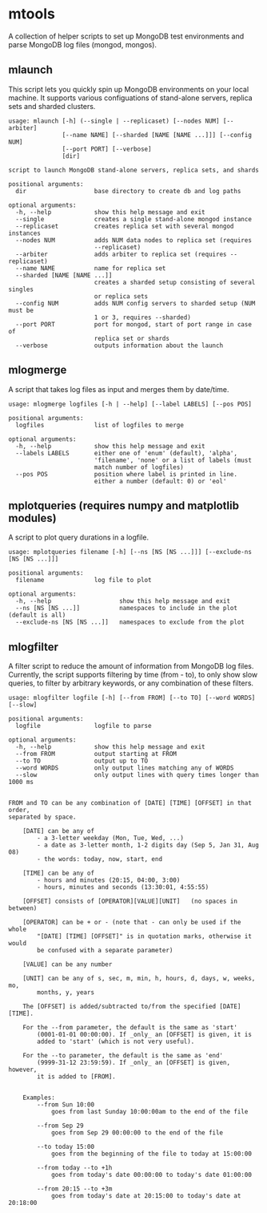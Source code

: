 mtools
======

A collection of helper scripts to set up MongoDB test environments and
parse MongoDB log files (mongod, mongos). 



mlaunch
-------

This script lets you quickly spin up MongoDB environments on your local
machine. It supports various configuations of stand-alone servers, 
replica sets and sharded clusters.

    usage: mlaunch [-h] (--single | --replicaset) [--nodes NUM] [--arbiter]
                   [--name NAME] [--sharded [NAME [NAME ...]]] [--config NUM]
                   [--port PORT] [--verbose]
                   [dir]

    script to launch MongoDB stand-alone servers, replica sets, and shards

    positional arguments:
      dir                   base directory to create db and log paths

    optional arguments:
      -h, --help            show this help message and exit
      --single              creates a single stand-alone mongod instance
      --replicaset          creates replica set with several mongod instances
      --nodes NUM           adds NUM data nodes to replica set (requires
                            --replicaset)
      --arbiter             adds arbiter to replica set (requires --replicaset)
      --name NAME           name for replica set
      --sharded [NAME [NAME ...]]
                            creates a sharded setup consisting of several singles
                            or replica sets
      --config NUM          adds NUM config servers to sharded setup (NUM must be
                            1 or 3, requires --sharded)
      --port PORT           port for mongod, start of port range in case of
                            replica set or shards
      --verbose             outputs information about the launch



mlogmerge
---------

A script that takes log files as input and merges them by date/time. 
	
	usage: mlogmerge logfiles [-h | --help] [--label LABELS] [--pos POS]

	positional arguments: 
	  logfiles              list of logfiles to merge

	optional arguments:
	  -h, --help            show this help message and exit
	  --labels LABELS       either one of 'enum' (default), 'alpha', 
							'filename', 'none' or a list of labels (must
							match number of logfiles)
	  --pos POS             position where label is printed in line. 
							either a number (default: 0) or 'eol'



mplotqueries  (requires numpy and matplotlib modules)
-----------------------------------------------------

A script to plot query durations in a logfile.
	
    usage: mplotqueries filename [-h] [--ns [NS [NS ...]]] [--exclude-ns [NS [NS ...]]]
               
	positional arguments: 
	  filename              log file to plot

	optional arguments:
	  -h, --help                   show this help message and exit
      --ns [NS [NS ...]]           namespaces to include in the plot (default is all)
      --exclude-ns [NS [NS ...]]   namespaces to exclude from the plot


mlogfilter
----------

A filter script to reduce the amount of information from MongoDB log files.  
Currently, the script supports filtering by time (from - to), to only show 
slow queries, to filter by arbitrary keywords, or any combination
of these filters.


	usage: mlogfilter logfile [-h] [--from FROM] [--to TO] [--word WORDS] [--slow]
						 
	positional arguments:
	  logfile               logfile to parse

	optional arguments:
	  -h, --help            show this help message and exit
	  --from FROM           output starting at FROM
	  --to TO               output up to TO
	  --word WORDS          only output lines matching any of WORDS
	  --slow                only output lines with query times longer than 1000 ms


	FROM and TO can be any combination of [DATE] [TIME] [OFFSET] in that order,
	separated by space.

		[DATE] can be any of
			- a 3-letter weekday (Mon, Tue, Wed, ...)
			- a date as 3-letter month, 1-2 digits day (Sep 5, Jan 31, Aug 08)
			- the words: today, now, start, end

		[TIME] can be any of
			- hours and minutes (20:15, 04:00, 3:00)
			- hours, minutes and seconds (13:30:01, 4:55:55)

		[OFFSET] consists of [OPERATOR][VALUE][UNIT]   (no spaces in between)

		[OPERATOR] can be + or - (note that - can only be used if the whole 
			"[DATE] [TIME] [OFFSET]" is in quotation marks, otherwise it would 
			be confused with a separate parameter)

		[VALUE] can be any number

		[UNIT] can be any of s, sec, m, min, h, hours, d, days, w, weeks, mo,
			months, y, years

		The [OFFSET] is added/subtracted to/from the specified [DATE] [TIME].

		For the --from parameter, the default is the same as 'start' 
			(0001-01-01 00:00:00). If _only_ an [OFFSET] is given, it is 
			added to 'start' (which is not very useful).

		For the --to parameter, the default is the same as 'end' 
			(9999-31-12 23:59:59). If _only_ an [OFFSET] is given, however, 
			it is added to [FROM].


		Examples:  
			--from Sun 10:00 
				goes from last Sunday 10:00:00am to the end of the file

			--from Sep 29
				goes from Sep 29 00:00:00 to the end of the file

			--to today 15:00
				goes from the beginning of the file to today at 15:00:00

			--from today --to +1h
				goes from today's date 00:00:00 to today's date 01:00:00

			--from 20:15 --to +3m  
				goes from today's date at 20:15:00 to today's date at 20:18:00
